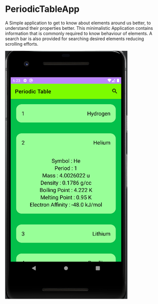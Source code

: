# PeriodicTableApp

A Simple application to get to know about elements around us better, to understand their properties better.
This minimalistic Application contains information that is commonly required to know behaviour of elements.
A search bar is also provided for searching desired elements reducing scrolling efforts.


![Periodic Table App](https://github.com/AnuragProg/PeriodicTableApp/blob/master/screenshots/Details.png)
